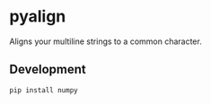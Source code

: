 # pyalign

Aligns your multiline strings to a common character.

## Development

```bash
pip install numpy
```
